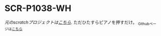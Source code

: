 # SCR-P1038-WH
*元のscratchプロジェクトは[こちら](https://scratch.mit.edu/projects/1107874747).*
ただひたすらピアノを押すだけ。
<sub>Githubページは[こちら](https://npsdiu.github.io/SCR-P1038-WH/)</sub>
